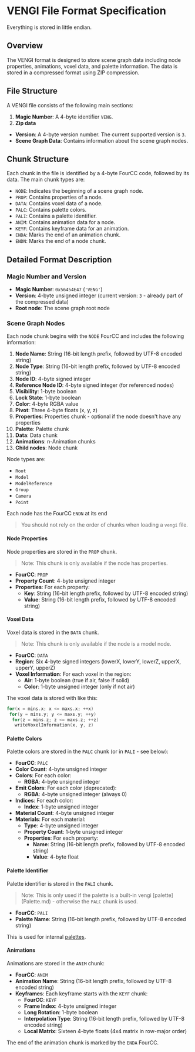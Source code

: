 # VENGI File Format Specification

Everything is stored in little endian.

## Overview

The VENGI format is designed to store scene graph data including node properties, animations, voxel data, and palette information. The data is stored in a compressed format using ZIP compression.

## File Structure

A VENGI file consists of the following main sections:

1. **Magic Number**: A 4-byte identifier `VENG`.
2. **Zip data**
  - **Version**: A 4-byte version number. The current supported version is `3`.
  - **Scene Graph Data**: Contains information about the scene graph nodes.

## Chunk Structure

Each chunk in the file is identified by a 4-byte FourCC code, followed by its data. The main chunk types are:

- `NODE`: Indicates the beginning of a scene graph node.
- `PROP`: Contains properties of a node.
- `DATA`: Contains voxel data of a node.
- `PALC`: Contains palette colors.
- `PALI`: Contains a palette identifier.
- `ANIM`: Contains animation data for a node.
- `KEYF`: Contains keyframe data for an animation.
- `ENDA`: Marks the end of an animation chunk.
- `ENDN`: Marks the end of a node chunk.

## Detailed Format Description

### Magic Number and Version

- **Magic Number**: `0x56454E47` (`'VENG'`)
- **Version**: 4-byte unsigned integer (current version: `3` - already part of the compressed data)
- **Root node**: The scene graph root node

### Scene Graph Nodes

Each node chunk begins with the `NODE` FourCC and includes the following information:

1. **Node Name**: String (16-bit length prefix, followed by UTF-8 encoded string)
2. **Node Type**: String (16-bit length prefix, followed by UTF-8 encoded string)
3. **Node ID**: 4-byte signed integer
4. **Reference Node ID**: 4-byte signed integer (for referenced nodes)
5. **Visibility**: 1-byte boolean
6. **Lock State**: 1-byte boolean
7. **Color**: 4-byte RGBA value
8. **Pivot**: Three 4-byte floats (x, y, z)
9. **Properties**: Properties chunk - optional if the node doesn't have any properties
10. **Palette**: Palette chunk
11. **Data**: Data chunk
12. **Animations**: n-Animation chunks
13. **Child nodes**: Node chunk

Node types are:

* `Root`
* `Model`
* `ModelReference`
* `Group`
* `Camera`
* `Point`

Each node has the FourCC `ENDN` at its end

> You should not rely on the order of chunks when loading a `vengi` file.

#### Node Properties

Node properties are stored in the `PROP` chunk.

> Note: This chunk is only available if the node has properties.

- **FourCC**: `PROP`
- **Property Count**: 4-byte unsigned integer
- **Properties**: For each property:
  - **Key**: String (16-bit length prefix, followed by UTF-8 encoded string)
  - **Value**: String (16-bit length prefix, followed by UTF-8 encoded string)

#### Voxel Data

Voxel data is stored in the `DATA` chunk.

> Note: This chunk is only available if the node is a model node.

- **FourCC**: `DATA`
- **Region**: Six 4-byte signed integers (lowerX, lowerY, lowerZ, upperX, upperY, upperZ)
- **Voxel Information**: For each voxel in the region:
  - **Air**: 1-byte boolean (true if air, false if solid)
  - **Color**: 1-byte unsigned integer (only if not air)

The voxel data is stored with like this:

```c
for(x = mins.x; x <= maxs.x; ++x)
 for(y = mins.y; y <= maxs.y; ++y)
  for(z = mins.z; z <= maxs.z; ++z)
   writeVoxelInformation(x, y, z)
```

#### Palette Colors

Palette colors are stored in the `PALC` chunk (or in `PALI` - see below):

- **FourCC**: `PALC`
- **Color Count**: 4-byte unsigned integer
- **Colors**: For each color:
  - **RGBA**: 4-byte unsigned integer
- **Emit Colors**: For each color (deprecated):
  - **RGBA**: 4-byte unsigned integer (always 0)
- **Indices**: For each color:
  - **Index**: 1-byte unsigned integer
- **Material Count**: 4-byte unsigned integer
- **Materials**: For each material:
  - **Type**: 4-byte unsigned integer
  - **Property Count**: 1-byte unsigned integer
  - **Properties**: For each property:
    - **Name**: String (16-bit length prefix, followed by UTF-8 encoded string)
    - **Value**: 4-byte float

#### Palette Identifier

Palette identifier is stored in the `PALI` chunk.

> Note: This is only used if the palette is a built-in vengi [palette] (Palette.md) - otherwise the `PALC` chunk is used.

- **FourCC**: `PALI`
- **Palette Name**: String (16-bit length prefix, followed by UTF-8 encoded string)

This is used for internal [palettes](Palette.md).

#### Animations

Animations are stored in the `ANIM` chunk:

- **FourCC**: `ANIM`
- **Animation Name**: String (16-bit length prefix, followed by UTF-8 encoded string)
- **Keyframes**: Each keyframe starts with the `KEYF` chunk:
  - **FourCC**: `KEYF`
  - **Frame Index**: 4-byte unsigned integer
  - **Long Rotation**: 1-byte boolean
  - **Interpolation Type**: String (16-bit length prefix, followed by UTF-8 encoded string)
  - **Local Matrix**: Sixteen 4-byte floats (4x4 matrix in row-major order)

The end of the animation chunk is marked by the `ENDA` FourCC.
